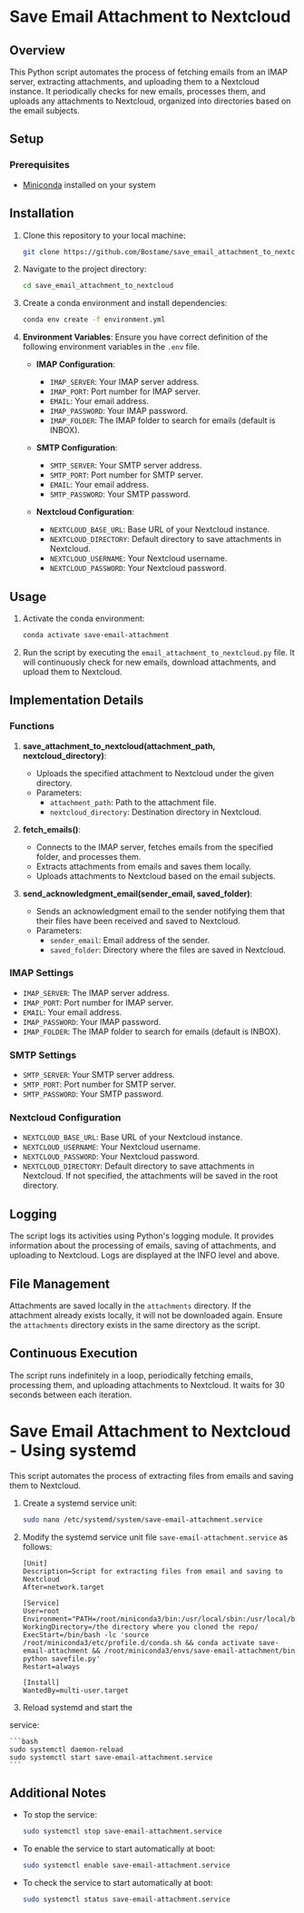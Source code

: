 # Save Email Attachment to Nextcloud

## Overview
This Python script automates the process of fetching emails from an IMAP server, extracting attachments, and uploading them to a Nextcloud instance. It periodically checks for new emails, processes them, and uploads any attachments to Nextcloud, organized into directories based on the email subjects.

## Setup

### Prerequisites

- [Miniconda](https://docs.conda.io/en/latest/miniconda.html) installed on your system

## Installation

1. Clone this repository to your local machine:

    ```bash
    git clone https://github.com/Bostame/save_email_attachment_to_nextcloud.git
    ```

2. Navigate to the project directory:

    ```bash
    cd save_email_attachment_to_nextcloud
    ```

3. Create a conda environment and install dependencies:

    ```bash
    conda env create -f environment.yml
    ```

4. **Environment Variables**: Ensure you have correct definition of the following environment variables in the `.env` file. 

    - **IMAP Configuration**:
        - `IMAP_SERVER`: Your IMAP server address.
        - `IMAP_PORT`: Port number for IMAP server.
        - `EMAIL`: Your email address.
        - `IMAP_PASSWORD`: Your IMAP password.
        - `IMAP_FOLDER`: The IMAP folder to search for emails (default is INBOX).

    - **SMTP Configuration**:
        - `SMTP_SERVER`: Your SMTP server address.
        - `SMTP_PORT`: Port number for SMTP server.
        - `EMAIL`: Your email address.
        - `SMTP_PASSWORD`: Your SMTP password.

    - **Nextcloud Configuration**:
        - `NEXTCLOUD_BASE_URL`: Base URL of your Nextcloud instance.
        - `NEXTCLOUD_DIRECTORY`: Default directory to save attachments in Nextcloud.
        - `NEXTCLOUD_USERNAME`: Your Nextcloud username.
        - `NEXTCLOUD_PASSWORD`: Your Nextcloud password.

## Usage

1. Activate the conda environment:
    ```bash
    conda activate save-email-attachment
    ```
2. Run the script by executing the `email_attachment_to_nextcloud.py` file. It will continuously check for new emails, download attachments, and upload them to Nextcloud.

## Implementation Details
### Functions
1. **save_attachment_to_nextcloud(attachment_path, nextcloud_directory)**:
    - Uploads the specified attachment to Nextcloud under the given directory.
    - Parameters:
        - `attachment_path`: Path to the attachment file.
        - `nextcloud_directory`: Destination directory in Nextcloud.
    
2. **fetch_emails()**:
    - Connects to the IMAP server, fetches emails from the specified folder, and processes them.
    - Extracts attachments from emails and saves them locally.
    - Uploads attachments to Nextcloud based on the email subjects.

3. **send_acknowledgment_email(sender_email, saved_folder)**:
    - Sends an acknowledgment email to the sender notifying them that their files have been received and saved to Nextcloud.
    - Parameters:
        - `sender_email`: Email address of the sender.
        - `saved_folder`: Directory where the files are saved in Nextcloud.
    
### IMAP Settings
- `IMAP_SERVER`: The IMAP server address.
- `IMAP_PORT`: Port number for IMAP server.
- `EMAIL`: Your email address.
- `IMAP_PASSWORD`: Your IMAP password.
- `IMAP_FOLDER`: The IMAP folder to search for emails (default is INBOX).

### SMTP Settings
- `SMTP_SERVER`: Your SMTP server address.
- `SMTP_PORT`: Port number for SMTP server.
- `SMTP_PASSWORD`: Your SMTP password.

### Nextcloud Configuration
- `NEXTCLOUD_BASE_URL`: Base URL of your Nextcloud instance.
- `NEXTCLOUD_USERNAME`: Your Nextcloud username.
- `NEXTCLOUD_PASSWORD`: Your Nextcloud password.
- `NEXTCLOUD_DIRECTORY`: Default directory to save attachments in Nextcloud. If not specified, the attachments will be saved in the root directory.

## Logging
The script logs its activities using Python's logging module. It provides information about the processing of emails, saving of attachments, and uploading to Nextcloud. Logs are displayed at the INFO level and above.

## File Management
Attachments are saved locally in the `attachments` directory. If the attachment already exists locally, it will not be downloaded again. Ensure the `attachments` directory exists in the same directory as the script.

## Continuous Execution
The script runs indefinitely in a loop, periodically fetching emails, processing them, and uploading attachments to Nextcloud. It waits for 30 seconds between each iteration.

# Save Email Attachment to Nextcloud - Using systemd

This script automates the process of extracting files from emails and saving them to Nextcloud.

1. Create a systemd service unit: 

    ```bash
    sudo nano /etc/systemd/system/save-email-attachment.service
    ```

2. Modify the systemd service unit file `save-email-attachment.service` as follows:

    ```plaintext
    [Unit]
    Description=Script for extracting files from email and saving to Nextcloud
    After=network.target

    [Service]
    User=root
    Environment="PATH=/root/miniconda3/bin:/usr/local/sbin:/usr/local/bin:/usr/sbin:/usr/bin:/sbin:/bin"
    WorkingDirectory=/the directory where you cloned the repo/
    ExecStart=/bin/bash -lc 'source /root/miniconda3/etc/profile.d/conda.sh && conda activate save-email-attachment && /root/miniconda3/envs/save-email-attachment/bin python savefile.py'
    Restart=always

    [Install]
    WantedBy=multi-user.target
    ```

3. Reload systemd and start the

 service:

    ```bash
    sudo systemctl daemon-reload
    sudo systemctl start save-email-attachment.service
    ```

## Additional Notes

- To stop the service:

    ```bash
    sudo systemctl stop save-email-attachment.service
    ```

- To enable the service to start automatically at boot:

    ```bash
    sudo systemctl enable save-email-attachment.service
    ```

- To check the service to start automatically at boot:

    ```bash
    sudo systemctl status save-email-attachment.service
    ```